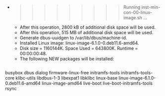 * >>>>>>>>> Running inst-min-con-00-linux-image.sh ...
  * After this operation, 2800 kB of additional disk space will be used.
  * After this operation, 515 MB of additional disk space will be used.
  * Generate dbus-uuidgen to /var/lib/dbus/machine-id.
  * Installed Linux image: linux-image-6.1.0-0.deb11.6-amd64.
  * Disk size = 1160144K. Space Used = 643800K. Runtime = 00:00:00:48.
  * The following NEW packages will be installed:
  ```bash
busybox dbus dialog firmware-linux-free initramfs-tools
initramfs-tools-core klibc-utils libdbus-1-3 libexpat1 libklibc
linux-base linux-image-6.1.0-0.deb11.6-amd64 linux-image-amd64 live-boot live-boot-initramfs-tools
rsync
  ```
